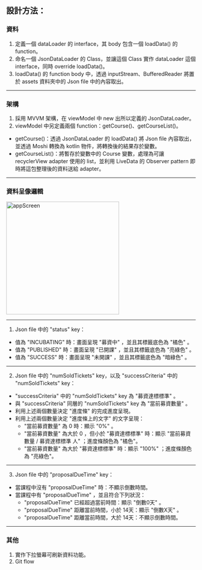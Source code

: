 ## 設計方法：
 ### 資料
 1. 定義一個 dataLoader 的 interface，其 body 包含一個 loadData() 的 function。
 2. 命名一個 JsonDataLoader 的 Class，並讓這個 Class 實作 dataLoader 這個 interface，同時 override loadData()。
 3. loadData() 的 function body 中，透過 inputStream、BufferedReader 將置於 assets 資料夾中的 Json file 中的內容取出。

---

 ### 架構
 1. 採用 MVVM 架構，在 viewModel 中 new 出所以定義的 JsonDataLoader。
 2. viewModel 中另定義兩個 function：getCourse()、getCourseList()。
  - getCourse()：透過 JsonDataLoader 的 loadData() 將 Json file 內容取出，並透過 Moshi 轉換為 kotlin 物件，將轉換後的結果存於變數。
  - getCourseList()：將暫存於變數中的 Course 變數，處理為可讓 recyclerView adapter 使用的 list，並利用 LiveData 的 Observer pattern 即時將這包整理後的資料送給 adapter。

---

 ### 資料呈像邏輯
<img width="300" alt="appScreen" src="https://github.com/ElvenChen/hahow-recruit-project/assets/134199087/dd877147-42de-4c83-98b3-2498aade4b41">

---

  1. Json file 中的 "status" key：
  - 值為 "INCUBATING" 時：畫面呈現 "募資中" ，並且其標籤底色為 "橘色" 。
  - 值為 "PUBLISHED" 時：畫面呈現 "已開課" ，並且其標籤底色為 "亮綠色" 。
  - 值為 "SUCCESS" 時：畫面呈現 "未開課" ，並且其標籤底色為 "暗綠色" 。

---

  2. Json file 中的 "numSoldTickets" key，以及 "successCriteria" 中的 "numSoldTickets" key：
  - "successCriteria" 中的 "numSoldTickets" key 為 "募資達標標準" 。
  - 與 "successCriteria" 同層的 "numSoldTickets" key 為 "當前募資數量" 。
  - 利用上述兩個數量決定 "進度條" 的完成進度呈現。
  - 利用上述兩個數量決定 "進度條上的文字" 的文字呈現：
    - "當前募資數量" 為 0 時：顯示 "0%" 。
    - "當前募資數量" 為大於 0 ，但小於 "募資達標標準" 時：顯示 "當前募資數量 / 募資達標標準 人" ；進度條顏色為 "橘色"。
    - "當前募資數量" 為大於 "募資達標標準" 時：顯示 "100%" ；進度條顏色為 "亮綠色"。

---

  3. Json file 中的 "proposalDueTime" key：
  - 當課程中沒有 "proposalDueTime" 時：不顯示倒數時間。
  - 當課程中有 "proposalDueTime" ，並且符合下列狀況：
    - "proposalDueTime" 已經超過當前時間：顯示 "倒數0天" 。
    - "proposalDueTime" 距離當前時間，小於 14天：顯示 "倒數X天" 。
    - "proposalDueTime" 距離當前時間，大於 14天：不顯示倒數時間。

---

 ### 其他
   1. 實作下拉螢幕可刷新資料功能。
   2. Git flow
